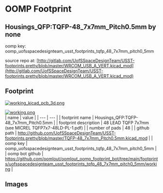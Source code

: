 # OOMP Footprint  
## Housings_QFP:TQFP-48_7x7mm_Pitch0.5mm  by none  
  
oomp key: oomp_uofsspacedesignteam_usst_footprints_tqfp_48_7x7mm_pitch0_5mm  
  
source repo at: [http://gitlab.com/UofSSpaceDesignTeam/USST-footprints.pretty/blob/master/WRCOM_USB_A_VERT.kicad_mod](http://gitlab.com/UofSSpaceDesignTeam/USST-footprints.pretty/blob/master/WRCOM_USB_A_VERT.kicad_mod)  
## Footprint  
  
[![working_kicad_pcb_3d.png](working_kicad_pcb_3d_600.png)](working_kicad_pcb_3d.png)  
  
[![working.png](working_600.png)](working.png)  
| name | value | 
| --- | --- | 
| footprint name | Housings_QFP:TQFP-48_7x7mm_Pitch0.5mm | 
| footprint description | 48 LEAD TQFP 7x7mm (see MICREL TQFP7x7-48LD-PL-1.pdf) | 
| number of pads | 48 | 
| github path | http://github.com/UofSSpaceDesignTeam/USST-footprints.pretty/blob/master/TQFP-48_7x7mm_Pitch0.5mm.kicad_mod | 
| oomp key | oomp_uofsspacedesignteam_usst_footprints_tqfp_48_7x7mm_pitch0_5mm | 
| oomp bot github | https://github.com/oomlout/oomlout_oomp_footprint_bot/tree/main/footprints/uofsspacedesignteam_usst_footprints_tqfp_48_7x7mm_pitch0_5mm/working | 
## Images  
